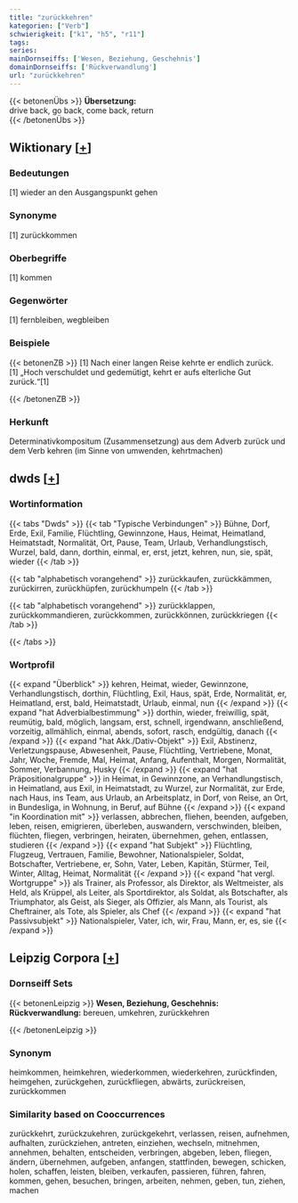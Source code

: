 ```yaml
---
title: "zurückkehren"
kategorien: ["Verb"]
schwierigkeit: ["k1", "h5", "r11"]
tags:
series:
mainDornseiffs: ['Wesen, Beziehung, Geschehnis']
domainDornseiffs: ['Rückverwandlung']
url: "zurückkehren"
---
```


{{< betonenÜbs >}}
**Übersetzung:**  
drive back, go  back, come  back, return  
{{< /betonenÜbs >}}

## Wiktionary [[+](https://de.wiktionary.org/wiki/zurückkehren)]

### Bedeutungen
[1] wieder an den Ausgangspunkt gehen  

### Synonyme
[1] zurückkommen  

### Oberbegriffe
[1] kommen  

### Gegenwörter
[1] fernbleiben, wegbleiben  

### Beispiele
{{< betonenZB >}}
[1] Nach einer langen Reise kehrte er endlich zurück.  
[1] „Hoch verschuldet und gedemütigt, kehrt er aufs elterliche Gut zurück.“[1]  

{{< /betonenZB >}}
### Herkunft
Determinativkompositum (Zusammensetzung) aus dem Adverb zurück und dem Verb kehren (im Sinne von umwenden, kehrtmachen)  



## dwds [[+](https://www.dwds.de/wb/zurückkehren)]

### Wortinformation
{{< tabs "Dwds" >}}
{{< tab "Typische Verbindungen" >}}
Bühne, Dorf, Erde, Exil, Familie, Flüchtling, Gewinnzone, Haus, Heimat, Heimatland, Heimatstadt, Normalität, Ort, Pause, Team, Urlaub, Verhandlungstisch, Wurzel, bald, dann, dorthin, einmal, er, erst, jetzt, kehren, nun, sie, spät, wieder
{{< /tab >}}

{{< tab "alphabetisch vorangehend" >}}
zurückkaufen, zurückkämmen, zurückirren, zurückhüpfen, zurückhumpeln
{{< /tab >}}

{{< tab "alphabetisch vorangehend" >}}
zurückklappen, zurückkommandieren, zurückkommen, zurückkönnen, zurückkriegen
{{< /tab >}}

{{< /tabs >}}

### Wortprofil
{{< expand "Überblick" >}} kehren, Heimat, wieder, Gewinnzone, Verhandlungstisch, dorthin, Flüchtling, Exil, Haus, spät, Erde, Normalität, er, Heimatland, erst, bald, Heimatstadt, Urlaub, einmal, nun {{< /expand >}}
{{< expand "hat Adverbialbestimmung" >}} dorthin, wieder, freiwillig, spät, reumütig, bald, möglich, langsam, erst, schnell, irgendwann, anschließend, vorzeitig, allmählich, einmal, abends, sofort, rasch, endgültig, danach {{< /expand >}}
{{< expand "hat Akk./Dativ-Objekt" >}} Exil, Abstinenz, Verletzungspause, Abwesenheit, Pause, Flüchtling, Vertriebene, Monat, Jahr, Woche, Fremde, Mal, Heimat, Anfang, Aufenthalt, Morgen, Normalität, Sommer, Verbannung, Husky {{< /expand >}}
{{< expand "hat Präpositionalgruppe" >}} in Heimat, in Gewinnzone, an Verhandlungstisch, in Heimatland, aus Exil, in Heimatstadt, zu Wurzel, zur Normalität, zur Erde, nach Haus, ins Team, aus Urlaub, an Arbeitsplatz, in Dorf, von Reise, an Ort, in Bundesliga, in Wohnung, in Beruf, auf Bühne {{< /expand >}}
{{< expand "in Koordination mit" >}} verlassen, abbrechen, fliehen, beenden, aufgeben, leben, reisen, emigrieren, überleben, auswandern, verschwinden, bleiben, flüchten, fliegen, verbringen, heiraten, übernehmen, gehen, entlassen, studieren {{< /expand >}}
{{< expand "hat Subjekt" >}} Flüchtling, Flugzeug, Vertrauen, Familie, Bewohner, Nationalspieler, Soldat, Botschafter, Vertriebene, er, Sohn, Vater, Leben, Kapitän, Stürmer, Teil, Winter, Alltag, Heimat, Normalität {{< /expand >}}
{{< expand "hat vergl. Wortgruppe" >}} als Trainer, als Professor, als Direktor, als Weltmeister, als Held, als Krüppel, als Leiter, als Sportdirektor, als Soldat, als Botschafter, als Triumphator, als Geist, als Sieger, als Offizier, als Mann, als Tourist, als Cheftrainer, als Tote, als Spieler, als Chef {{< /expand >}}
{{< expand "hat Passivsubjekt" >}} Nationalspieler, Vater, ich, wir, Frau, Mann, er, es, sie {{< /expand >}}

## Leipzig Corpora [[+](https://corpora.uni-leipzig.de/en/res?word=zurückkehren&corpusId=deu_newscrawl-public_2018)]

### Dornseiff Sets
{{< betonenLeipzig >}}
**Wesen, Beziehung, Geschehnis:**  
**Rückverwandlung:** bereuen, umkehren, zurückkehren  

{{< /betonenLeipzig >}}

### Synonym
heimkommen, heimkehren, wiederkommen, wiederkehren, zurückfinden, heimgehen, zurückgehen, zurückfliegen, abwärts, zurückreisen, zurückkommen


### Similarity based on Cooccurrences
zurückkehrt, zurückzukehren, zurückgekehrt, verlassen, reisen, aufnehmen, aufhalten, zurückziehen, antreten, einziehen, wechseln, mitnehmen, annehmen, behalten, entscheiden, verbringen, abgeben, leben, fliegen, ändern, übernehmen, aufgeben, anfangen, stattfinden, bewegen, schicken, holen, schaffen, leisten, bleiben, verkaufen, passieren, führen, fahren, kommen, gehen, besuchen, bringen, arbeiten, nehmen, geben, tun, ziehen, machen

